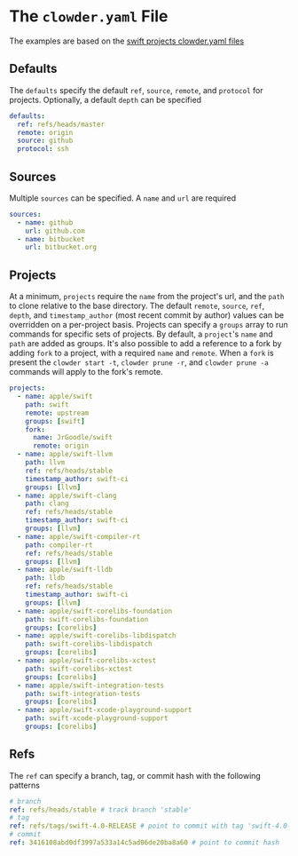 # The `clowder.yaml` File

The examples are based on the [swift projects clowder.yaml files](https://github.com/JrGoodle/swift-clowder)

## Defaults

The `defaults` specify the default `ref`, `source`, `remote`, and `protocol` for projects. Optionally, a default `depth` can be specified

```yaml
defaults:
  ref: refs/heads/master
  remote: origin
  source: github
  protocol: ssh
```

## Sources

Multiple `sources` can be specified. A `name` and `url` are required

```yaml
sources:
  - name: github
    url: github.com
  - name: bitbucket
    url: bitbucket.org
```

## Projects

At a minimum, `projects` require the `name` from the project's url, and the `path` to clone relative to the base directory. The default `remote`, `source`, `ref`, `depth`, and `timestamp_author` (most recent commit by author) values can be overridden on a per-project basis. Projects can specify a `groups` array to run commands for specific sets of projects. By default, a `project`'s `name` and `path` are added as groups. It's also possible to add a reference to a fork by adding `fork` to a project, with a required `name` and `remote`. When a `fork` is present the `clowder start -t`, `clowder prune -r`, and `clowder prune -a` commands will apply to the fork's remote.

```yaml
projects:
  - name: apple/swift
    path: swift
    remote: upstream
    groups: [swift]
    fork:
      name: JrGoodle/swift
      remote: origin
  - name: apple/swift-llvm
    path: llvm
    ref: refs/heads/stable
    timestamp_author: swift-ci
    groups: [llvm]
  - name: apple/swift-clang
    path: clang
    ref: refs/heads/stable
    timestamp_author: swift-ci
    groups: [llvm]
  - name: apple/swift-compiler-rt
    path: compiler-rt
    ref: refs/heads/stable
    groups: [llvm]
  - name: apple/swift-lldb
    path: lldb
    ref: refs/heads/stable
    timestamp_author: swift-ci
    groups: [llvm]
  - name: apple/swift-corelibs-foundation
    path: swift-corelibs-foundation
    groups: [corelibs]
  - name: apple/swift-corelibs-libdispatch
    path: swift-corelibs-libdispatch
    groups: [corelibs]
  - name: apple/swift-corelibs-xctest
    path: swift-corelibs-xctest
    groups: [corelibs]
  - name: apple/swift-integration-tests
    path: swift-integration-tests
    groups: [corelibs]
  - name: apple/swift-xcode-playground-support
    path: swift-xcode-playground-support
    groups: [corelibs]
```

## Refs

The `ref` can specify a branch, tag, or commit hash with the following patterns

```yaml
# branch
ref: refs/heads/stable # track branch 'stable'
# tag
ref: refs/tags/swift-4.0-RELEASE # point to commit with tag 'swift-4.0-RELEASE'
# commit
ref: 3416108abd0df3997a533a14c5ad06de20ba8a60 # point to commit hash
```
